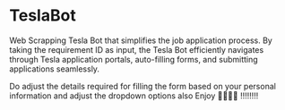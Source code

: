 # TeslaBot
Web Scrapping Tesla Bot that simplifies the job application process. By taking the requirement ID as input, the Tesla Bot efficiently navigates through Tesla application portals, auto-filling forms, and submitting applications seamlessly.

Do adjust the details required for filling the form based on your personal information and adjust the dropdown options also
Enjoy 🎉🎉🎉🎉 !!!!!!!!

